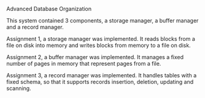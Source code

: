 Advanced Database Organization

This system contained 3 components, a storage manager, a buffer manager and a record manager.

Assignment 1, a storage manager was implemented. It reads blocks from a file on disk into memory and writes blocks from memory to a file on disk.

Assignment 2, a buffer manager was implemented. It manages a fixed number of pages in memory that represent pages from a file. 

Assignment 3, a record manager was implemented. It handles tables with a fixed schema, so that it supports records insertion, deletion, updating and scanning.
